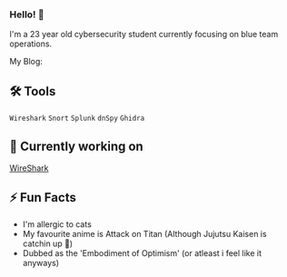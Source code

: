 ### Hello! 👋
I'm a 23 year old cybersecurity student currently focusing on blue team operations.

My Blog: 

## 🛠️ Tools
`Wireshark` `Snort` `Splunk` `dnSpy` `Ghidra`

## 🧱 Currently working on
[WireShark]()

## ⚡ Fun Facts
* I'm allergic to cats
* My favourite anime is Attack on Titan (Although Jujutsu Kaisen is catchin up 👀)
* Dubbed as the 'Embodiment of Optimism' (or atleast i feel like it anyways)

<!--
**moromerx/moromerx** is a ✨ _special_ ✨ repository because its `README.md` (this file) appears on your GitHub profile.

Here are some ideas to get you started:

- 🔭 I’m currently working on ...
- 🌱 I’m currently learning ...
- 👯 I’m looking to collaborate on ...
- 🤔 I’m looking for help with ...
- 💬 Ask me about ...
- 📫 How to reach me: ...
- 😄 Pronouns: ...
- ⚡ Fun fact: ...
-->
